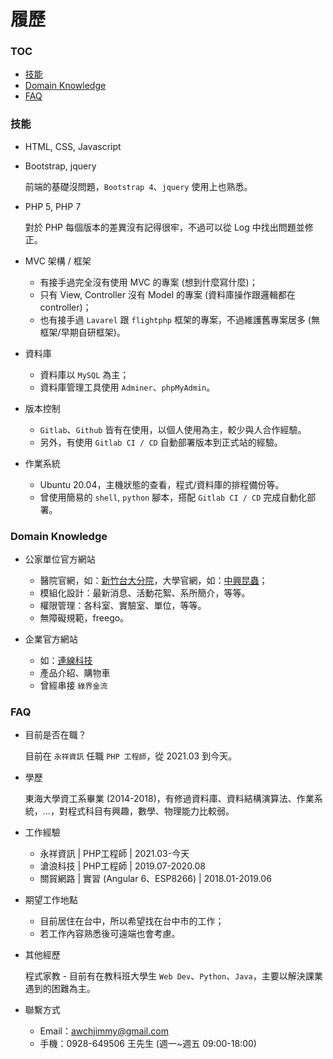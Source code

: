 # 履歷

### TOC

- [技能](#技能)
- [Domain Knowledge](#domain-knowledge)
- [FAQ](#faq)

### 技能

- HTML, CSS, Javascript
- Bootstrap, jquery

  前端的基礎沒問題，`Bootstrap 4`、`jquery` 使用上也熟悉。
  
- PHP 5, PHP 7

  對於 PHP 每個版本的差異沒有記得很牢，不過可以從 Log 中找出問題並修正。
  
- MVC 架構 / 框架

  - 有接手過完全沒有使用 MVC 的專案 (想到什麼寫什麼)；  
  - 只有 View, Controller 沒有 Model 的專案 (資料庫操作跟邏輯都在 controller)；  
  - 也有接手過 `Lavarel` 跟 `flightphp` 框架的專案，不過維護舊專案居多 (無框架/早期自研框架)。

- 資料庫

  - 資料庫以 `MySQL` 為主；
  - 資料庫管理工具使用 `Adminer`、`phpMyAdmin`。

- 版本控制

  - `Gitlab`、`Github` 皆有在使用，以個人使用為主，較少與人合作經驗。  
  - 另外，有使用 `Gitlab CI / CD` 自動部署版本到正式站的經驗。

- 作業系統

  - Ubuntu 20.04，主機狀態的查看，程式/資料庫的排程備份等。  
  - 曾使用簡易的 `shell`, `python` 腳本，搭配 `Gitlab CI / CD` 完成自動化部署。

### Domain Knowledge

- 公家單位官方網站
  - 醫院官網，如：[新竹台大分院](https://www.hch.gov.tw/)，大學官網，如：[中興昆蟲](http://www.entomol.nchu.edu.tw/)；  
  - 模組化設計：最新消息、活動花絮、系所簡介，等等。
  - 權限管理：各科室、實驗室、單位，等等。
  - 無障礙規範，freego。
  
- 企業官方網站
  - 如：[連線科技](http://www.link-net.com.tw/)
  - 產品介紹、購物車
  - 曾經串接 `綠界金流`

### FAQ

- 目前是否在職？

  目前在 `永祥資訊` 任職 `PHP 工程師`，從 2021.03 到今天。

- 學歷

  東海大學資工系畢業 (2014-2018)，有修過資料庫、資料結構演算法、作業系統，...，對程式科目有興趣，數學、物理能力比較弱。

- 工作經驗

  - 永祥資訊 | PHP工程師 | 2021.03-今天
  - 滄浪科技 | PHP工程師 | 2019.07-2020.08
  - 關貿網路 | 實習 (Angular 6、ESP8266) | 2018.01-2019.06

- 期望工作地點

  - 目前居住在台中，所以希望找在台中市的工作；
  - 若工作內容熟悉後可遠端也會考慮。

- 其他經歷

  程式家教 - 目前有在教科班大學生 `Web Dev`、`Python`、`Java`，主要以解決課業遇到的困難為主。

- 聯繫方式

  - Email：awchjimmy@gmail.com
  - 手機：0928-649506 王先生 (週一~週五 09:00-18:00)
